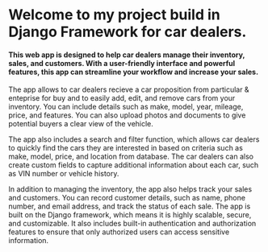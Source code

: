 # Welcome to my project build in Django Framework for car dealers.
####  This web app is designed to help car dealers manage their inventory, sales, and customers. With a user-friendly interface and powerful features, this app can streamline your workflow and increase your sales.

The app allows to car dealers recieve a car proposition from particular & enteprise for buy and to easily add, edit, and remove cars from your inventory. You can include details such as make, model, year, mileage, price, and features. You can also upload photos and documents to give potential buyers a clear view of the vehicle.

The app also includes a search and filter function, which allows car dealers to quickly find the cars they are interested in based on criteria such as make, model, price, and location from database. The car dealers can also create custom fields to capture additional information about each car, such as VIN number or vehicle history.

In addition to managing the inventory, the app also helps track your sales and customers. You can record customer details, such as name, phone number, and email address, and track the status of each sale.
The app is built on the Django framework, which means it is highly scalable, secure, and customizable. It also includes built-in authentication and authorization features to ensure that only authorized users can access sensitive information.

